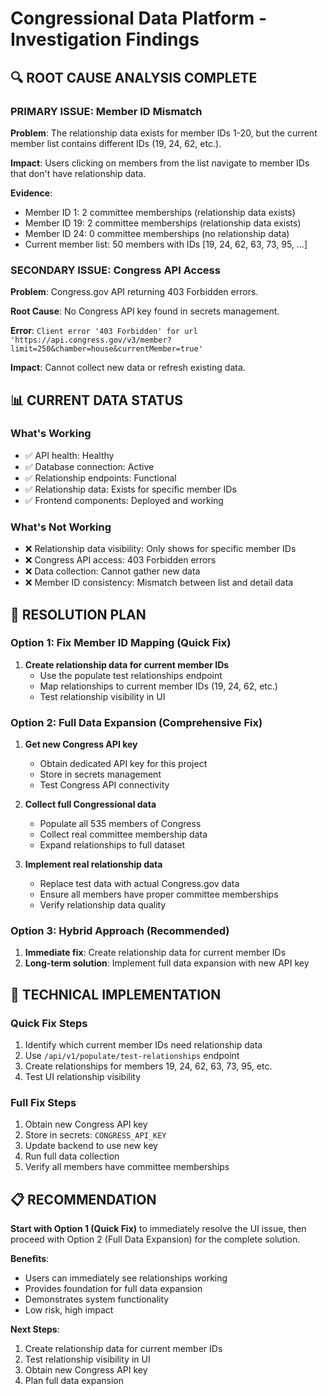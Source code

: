 # Congressional Data Platform - Investigation Findings

## 🔍 ROOT CAUSE ANALYSIS COMPLETE

### **PRIMARY ISSUE: Member ID Mismatch**

**Problem**: The relationship data exists for member IDs 1-20, but the current member list contains different IDs (19, 24, 62, etc.).

**Impact**: Users clicking on members from the list navigate to member IDs that don't have relationship data.

**Evidence**:
- Member ID 1: 2 committee memberships (relationship data exists)
- Member ID 19: 2 committee memberships (relationship data exists)
- Member ID 24: 0 committee memberships (no relationship data)
- Current member list: 50 members with IDs [19, 24, 62, 63, 73, 95, ...]

### **SECONDARY ISSUE: Congress API Access**

**Problem**: Congress.gov API returning 403 Forbidden errors.

**Root Cause**: No Congress API key found in secrets management.

**Error**: `Client error '403 Forbidden' for url 'https://api.congress.gov/v3/member?limit=250&chamber=house&currentMember=true'`

**Impact**: Cannot collect new data or refresh existing data.

## 📊 CURRENT DATA STATUS

### **What's Working**
- ✅ API health: Healthy
- ✅ Database connection: Active
- ✅ Relationship endpoints: Functional
- ✅ Relationship data: Exists for specific member IDs
- ✅ Frontend components: Deployed and working

### **What's Not Working**
- ❌ Relationship data visibility: Only shows for specific member IDs
- ❌ Congress API access: 403 Forbidden errors
- ❌ Data collection: Cannot gather new data
- ❌ Member ID consistency: Mismatch between list and detail data

## 🎯 RESOLUTION PLAN

### **Option 1: Fix Member ID Mapping (Quick Fix)**
1. **Create relationship data for current member IDs**
   - Use the populate test relationships endpoint
   - Map relationships to current member IDs (19, 24, 62, etc.)
   - Test relationship visibility in UI

### **Option 2: Full Data Expansion (Comprehensive Fix)**
1. **Get new Congress API key**
   - Obtain dedicated API key for this project
   - Store in secrets management
   - Test Congress API connectivity

2. **Collect full Congressional data**
   - Populate all 535 members of Congress
   - Collect real committee membership data
   - Expand relationships to full dataset

3. **Implement real relationship data**
   - Replace test data with actual Congress.gov data
   - Ensure all members have proper committee memberships
   - Verify relationship data quality

### **Option 3: Hybrid Approach (Recommended)**
1. **Immediate fix**: Create relationship data for current member IDs
2. **Long-term solution**: Implement full data expansion with new API key

## 🔧 TECHNICAL IMPLEMENTATION

### **Quick Fix Steps**
1. Identify which current member IDs need relationship data
2. Use `/api/v1/populate/test-relationships` endpoint
3. Create relationships for members 19, 24, 62, 63, 73, 95, etc.
4. Test UI relationship visibility

### **Full Fix Steps**
1. Obtain new Congress API key
2. Store in secrets: `CONGRESS_API_KEY`
3. Update backend to use new key
4. Run full data collection
5. Verify all members have committee memberships

## 📋 RECOMMENDATION

**Start with Option 1 (Quick Fix)** to immediately resolve the UI issue, then proceed with Option 2 (Full Data Expansion) for the complete solution.

**Benefits**:
- Users can immediately see relationships working
- Provides foundation for full data expansion
- Demonstrates system functionality
- Low risk, high impact

**Next Steps**:
1. Create relationship data for current member IDs
2. Test relationship visibility in UI
3. Obtain new Congress API key
4. Plan full data expansion